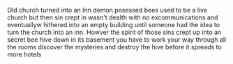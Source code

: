 Old church turned into an Inn
demon posessed bees
used to be a live church but then sin crept in wasn't dealth with no excommunications and eventuallyw hithered into an empty building until someone had the idea to turn the church into an inn. Howver the spirit of those sins crept up into an secret bee hive down in its basement 
you have to work your way through all the rooms discover the mysteries and destroy the hive before it spreads to more hotels 

